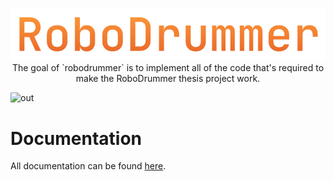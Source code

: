 <p align="center">
    <img src="./docs/robodrummer.svg" />
    <br>
    The goal of `robodrummer` is to implement all of the code that's required to make the RoboDrummer thesis project work.
</p>

![out](https://github.ugent.be/storage/user/13081/files/3187bc75-d8a4-4150-a93a-3a876b583ea5)

# Documentation
All documentation can be found [here].

[here]: https://github.ugent.be/pages/RoboDrummer/robodrummer/robodrummer/


